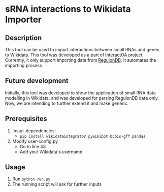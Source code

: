 # sRNA interactions to Wikidata Importer

## Description
This tool can be used to import interactions between small RNAs and genes to Wikidata. This tool was developed as a part of [InteractOA](https://interactoa.toolforge.org/) project. Currently, it only support importing data from [RegulonDB](https://regulondb.ccg.unam.mx/).
It automates the importing process
## Future development
Initially, this tool was developed to show the application of small RNA data modelling in Wikidata, and was developed for parsing RegulonDB data only. Now, we are intending to further extend it and make generic.

## Prerequisites
1. Install dependencies:
   - ```pip install wikidataintegrator pywikibot bcbio-gff pandas```
2. Modify user-config.py
    - Go to line 43
    - Add your Wikidata's username
## Usage
1. Run ```python run.py```
2. The running script will ask for further inputs
